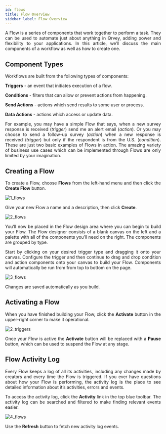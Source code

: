 ```yaml
---
id: flows
title: Flow Overview 
sidebar_label: Flow Overview
---
```


<div style="text-align: justify">

A Flow is a series of components that work together to perform a task. They can be used to automate just about anything in Qrvey, adding power and flexibility to your applications. In this article, we’ll discuss the main components of a workflow as well as how to create one.

## Component Types
Workflows are built from the following types of components:

 **Triggers** - an event that initiates execution of a flow.

 **Conditions** - filters that can allow or prevent actions from happening.

 **Send Actions** - actions which send results to some user or process.

 **Data Actions** - actions which access or update data.

For example, you may have a simple Flow that says, when a new survey response is received (*trigger*) send me an alert email (*action*). Or you may choose to send a follow-up survey (*action*) when a new response is received (*trigger*) but only if the respondent is from the U.S. (*condition*). These are just two basic examples of Flows in action. The amazing variety of business use cases which can be implemented through Flows are only limited by your imagination.

## Creating a Flow
To create a Flow, choose **Flows** from the left-hand menu and then click the **Create Flow** button.

![1_flows](https://s3.amazonaws.com/cdn.qrvey.com/documentation_assets/ui-docs/automation/3.4.6.1_flows/1_flows.png#thumbnail)

Give your new Flow a name and a description, then click **Create**.

![2_flows](https://s3.amazonaws.com/cdn.qrvey.com/documentation_assets/ui-docs/automation/3.4.6.1_flows/2_flows.png#thumbnail-60)

You’ll now be placed in the Flow design area where you can begin to build your Flow. The Flow designer consists of a blank canvas on the left and a palette with all of the components you’ll need on the right. The components are grouped by type.

Start by clicking on your desired trigger type and dragging it onto your canvas. Configure the trigger and then continue to drag and drop condition and action components onto your canvas to build your Flow. Components will automatically be run from from top to bottom on the page. 

![3_flows](https://s3.amazonaws.com/cdn.qrvey.com/documentation_assets/ui-docs/automation/3.4.6.1_flows/3_flows.png#thumbnail)

Changes are saved automatically as you build. 

## Activating a Flow

When you have finished building your Flow, click the **Activate** button in the upper-right corner to make it operational. 
 
![2_triggers](https://s3.amazonaws.com/cdn.qrvey.com/documentation_assets/ui-docs/automation/3.4.6.2_triggers/2_triggers.png#thumbnail-20)

Once your Flow is active the **Activate** button will be replaced with a **Pause** button, which can be used to suspend the Flow at any stage.

## Flow Activity Log
Every Flow keeps a log of all its activities, including any changes made by creators and every time the Flow is triggered.  If you ever have questions about how your Flow is performing, the activity log is the place to see detailed information about it’s activities, errors and events. 

To access the activity log, click the **Activity** link in the top blue toolbar. The activity log can be searched and filtered to make finding relevant events easier. 

![4_flows](https://s3.amazonaws.com/cdn.qrvey.com/documentation_assets/ui-docs/automation/3.4.6.1_flows/4_flows.png#thumbnail)

Use the **Refresh** button to fetch new activity log events.

